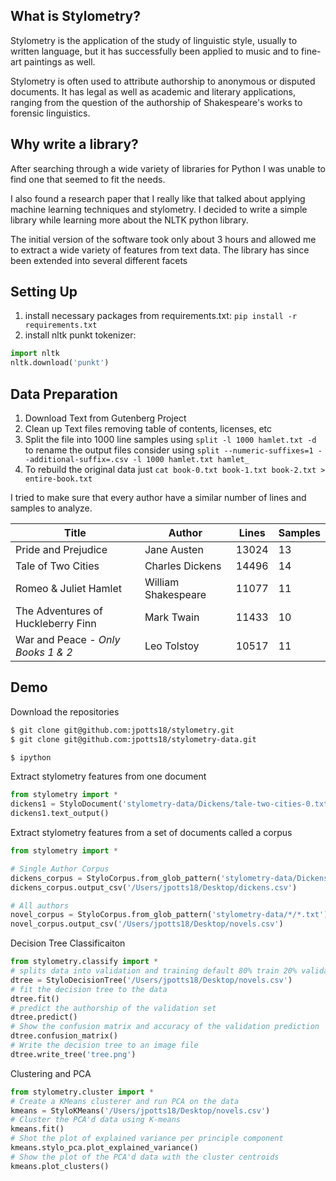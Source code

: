 ## What is Stylometry?

Stylometry is the application of the study of linguistic style, usually to written language, but it has successfully been applied to music and to fine-art paintings as well.

Stylometry is often used to attribute authorship to anonymous or disputed documents. It has legal as well as academic and literary applications, ranging from the question of the authorship of Shakespeare's works to forensic linguistics.

## Why write a library?

After searching through a wide variety of libraries for Python I was unable to find one that seemed to fit the needs. 

I also found a research paper that I really like that talked about applying machine learning techniques and stylometry. I decided to write a simple library while learning more about the NLTK python library. 

The initial version of the software took only about 3 hours and allowed me to extract a wide variety of features from text data. The library has since been extended into several different facets

## Setting Up

1. install necessary packages from requirements.txt: ``pip install -r requirements.txt``
2. install nltk punkt tokenizer: 
```python
import nltk
nltk.download('punkt')
```

## Data Preparation

1. Download Text from Gutenberg Project
2. Clean up Text files removing table of contents, licenses, etc
3. Split the file into 1000 line samples using ``split -l 1000 hamlet.txt -d`` to rename the output files consider using ``split --numeric-suffixes=1 --additional-suffix=.csv -l 1000 hamlet.txt hamlet_``
4. To rebuild the original data just ``cat book-0.txt book-1.txt book-2.txt > entire-book.txt``

I tried to make sure that every author have a similar number of lines and samples to analyze.

| Title | Author | Lines | Samples |
--- | --- | --- | ---
| Pride and Prejudice | Jane Austen | 13024 | 13 |
| Tale of Two Cities | Charles Dickens | 14496 | 14 |
| Romeo & Juliet Hamlet | William Shakespeare | 11077 | 11 |
| The Adventures of Huckleberry Finn | Mark Twain | 11433 | 10 |
| War and Peace - *Only Books 1 & 2* | Leo Tolstoy | 10517 | 11 |

## Demo

Download the repositories

```bash
$ git clone git@github.com:jpotts18/stylometry.git
$ git clone git@github.com:jpotts18/stylometry-data.git

$ ipython
```
Extract stylometry features from one document

```python
from stylometry import *
dickens1 = StyloDocument('stylometry-data/Dickens/tale-two-cities-0.txt')
dickens1.text_output()
```
Extract stylometry features from a set of documents called a corpus

```python
from stylometry import *

# Single Author Corpus
dickens_corpus = StyloCorpus.from_glob_pattern('stylometry-data/Dickens/*.txt')
dickens_corpus.output_csv('/Users/jpotts18/Desktop/dickens.csv')

# All authors
novel_corpus = StyloCorpus.from_glob_pattern('stylometry-data/*/*.txt')
novel_corpus.output_csv('/Users/jpotts18/Desktop/novels.csv')
```

Decision Tree Classificaiton

```python
from stylometry.classify import *
# splits data into validation and training default 80% train 20% validation
dtree = StyloDecisionTree('/Users/jpotts18/Desktop/novels.csv')
# fit the decision tree to the data
dtree.fit()
# predict the authorship of the validation set
dtree.predict()
# Show the confusion matrix and accuracy of the validation prediction
dtree.confusion_matrix()
# Write the decision tree to an image file
dtree.write_tree('tree.png')
```

Clustering and PCA

```python
from stylometry.cluster import *
# Create a KMeans clusterer and run PCA on the data
kmeans = StyloKMeans('/Users/jpotts18/Desktop/novels.csv')
# Cluster the PCA'd data using K-means
kmeans.fit()
# Shot the plot of explained variance per principle component
kmeans.stylo_pca.plot_explained_variance()
# Show the plot of the PCA'd data with the cluster centroids
kmeans.plot_clusters()
```



